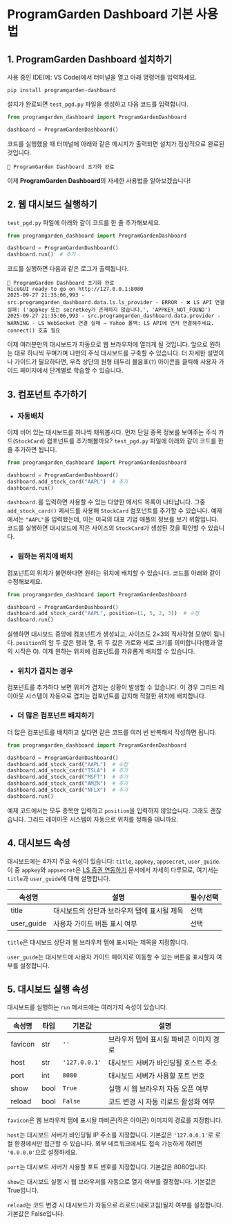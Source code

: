 # ProgramGarden Dashboard 기본 사용법

## 1. ProgramGarden Dashboard 설치하기

사용 중인 IDE(예: VS Code)에서 터미널을 열고 아래 명령어를 입력하세요.

```
pip install programgarden-dashboard
```

설치가 완료되면 `test_pgd.py` 파일을 생성하고 다음 코드를 입력합니다.

```python
from programgarden_dashboard import ProgramGardenDashboard

dashboard = ProgramGardenDashboard()
```

코드를 실행했을 때 터미널에 아래와 같은 메시지가 출력되면 설치가 정상적으로 완료된 것입니다.

```
🚀 ProgramGarden Dashboard 초기화 완료
```

이제 **ProgramGarden Dashboard**의 자세한 사용법을 알아보겠습니다!

## 2. 웹 대시보드 실행하기

`test_pgd.py` 파일에 아래와 같이 코드를 한 줄 추가해보세요.

```python
from programgarden_dashboard import ProgramGardenDashboard

dashboard = ProgramGardenDashboard()
dashboard.run()  # 추가
```

코드를 실행하면 다음과 같은 로그가 출력됩니다.

```
🚀 ProgramGarden Dashboard 초기화 완료
NiceGUI ready to go on http://127.0.0.1:8080
2025-09-27 21:35:06,993 - src.programgarden_dashboard.data.ls.ls_provider - ERROR - ❌ LS API 연결 실패: ('appkey 또는 secretkey가 존재하지 않습니다.', 'APPKEY_NOT_FOUND')
2025-09-27 21:35:06,993 - src.programgarden_dashboard.data.provider - WARNING - LS WebSocket 연결 실패 → Yahoo 폴백: LS API에 먼저 연결해주세요. connect() 호출 필요
```

이제 여러분만의 대시보드가 자동으로 웹 브라우저에 열리게 될 것입니다. 앞으로 원하는 대로 하나씩 꾸며가며 나만의 주식 대시보드를 구축할 수 있습니다. 더 자세한 설명이나 가이드가 필요하다면, 우측 상단의 원형 테두리 물음표(`?`) 아이콘을 클릭해 사용자 가이드 페이지에서 단계별로 학습할 수 있습니다.

## 3. 컴포넌트 추가하기

- ### 자동배치

이제 비어 있는 대시보드를 하나씩 채워봅시다. 먼저 단일 종목 정보를 보여주는 주식 카드(`StockCard`) 컴포넌트를 추가해볼까요? `test_pgd.py` 파일에 아래와 같이 코드를 한 줄 추가하면 됩니다.

```python
from programgarden_dashboard import ProgramGardenDashboard

dashboard = ProgramGardenDashboard()
dashboard.add_stock_card("AAPL")  # 추가
dashboard.run()
```

`dashboard.`를 입력하면 사용할 수 있는 다양한 메서드 목록이 나타납니다. 그중 `add_stock_card()` 메서드를 사용해 `StockCard` 컴포넌트를 추가할 수 있습니다. 예제에서는 `"AAPL"`을 입력했는데, 이는 미국의 대표 기업 애플의 정보를 보기 위함입니다. 코드를 실행하면 대시보드에 작은 사이즈의 `StockCard`가 생성된 것을 확인할 수 있습니다.

- ### 원하는 위치에 배치

컴포넌트의 위치가 불편하다면 원하는 위치에 배치할 수 있습니다. 코드를 아래와 같이 수정해보세요.

```python
from programgarden_dashboard import ProgramGardenDashboard

dashboard = ProgramGardenDashboard()
dashboard.add_stock_card("AAPL", position=(1, 5, 2, 3))  # 수정
dashboard.run()
```

실행하면 대시보드 중앙에 컴포넌트가 생성되고, 사이즈도 2×3의 직사각형 모양이 됩니다. `position`의 앞 두 값은 행과 열, 뒤 두 값은 가로와 세로 크기를 의미합니다(행과 열의 시작은 0). 이제 원하는 위치에 컴포넌트를 자유롭게 배치할 수 있습니다.

- ### 위치가 겹치는 경우

컴포넌트를 추가하다 보면 위치가 겹치는 상황이 발생할 수 있습니다. 이 경우 그리드 레이아웃 시스템이 자동으로 겹치는 컴포넌트를 감지해 적절한 위치에 배치합니다.

- ### 더 많은 컴포넌트 배치하기

더 많은 컴포넌트를 배치하고 싶다면 같은 코드를 여러 번 반복해서 작성하면 됩니다.

```python
from programgarden_dashboard import ProgramGardenDashboard

dashboard = ProgramGardenDashboard()
dashboard.add_stock_card("AAPL")  # 수정
dashboard.add_stock_card("TSLA")  # 추가
dashboard.add_stock_card("MSFT")  # 추가
dashboard.add_stock_card("AMZN")  # 추가
dashboard.add_stock_card("NFLX")  # 추가
dashboard.run()
```

예제 코드에서는 모두 종목만 입력하고 `position`을 입력하지 않았습니다. 그래도 괜찮습니다. 그리드 레이아웃 시스템이 자동으로 위치를 정해줄 테니까요.

## 4. 대시보드 속성

대시보드에는 4가지 주요 속성이 있습니다: `title`, `appkey`, `appsecret`, `user_guide`. 이 중 `appkey`와 `appsecret`은 [LS 증권 연동하기](docs/connect-ls.md) 문서에서 자세히 다루므로, 여기서는 `title`과 `user_guide`에 대해 설명합니다.

| 속성명      | 설명                                         | 필수/선택 |
| ----------- | ------------------------------------------- | --------- |
| title       | 대시보드의 상단과 브라우저 탭에 표시될 제목      | 선택      |
| user_guide  | 사용자 가이드 버튼 표시 여부                    | 선택      |

`title`은 대시보드 상단과 웹 브라우저 탭에 표시되는 제목을 지정합니다.

`user_guide`는 대시보드에 사용자 가이드 페이지로 이동할 수 있는 버튼을 표시할지 여부를 설정합니다.

## 5. 대시보드 실행 속성

대시보드를 실행하는 `run` 메서드에는 여러가지 속성이 있습니다.

| 속성명   | 타입   | 기본값         | 설명                                      |
| -------- | ------ | -------------- | ----------------------------------------- |
| favicon  | str    | `''`           | 브라우저 탭에 표시될 파비콘 이미지 경로      |
| host     | str    | `'127.0.0.1'`  | 대시보드 서버가 바인딩될 호스트 주소         |
| port     | int    | `8080`         | 대시보드 서버가 사용할 포트 번호             |
| show     | bool   | `True`         | 실행 시 웹 브라우저 자동 오픈 여부           |
| reload   | bool   | `False`        | 코드 변경 시 자동 리로드 활성화 여부         |

`favicon`은 웹 브라우저 탭에 표시될 파비콘(작은 아이콘) 이미지의 경로를 지정합니다.

`host`는 대시보드 서버가 바인딩될 IP 주소를 지정합니다. 기본값은 `'127.0.0.1'`로 로컬 환경에서만 접근할 수 있습니다. 외부 네트워크에서도 접속 가능하게 하려면 `'0.0.0.0'`으로 설정하세요.

`port`는 대시보드 서버가 사용할 포트 번호를 지정합니다. 기본값은 8080입니다.

`show`는 대시보드 실행 시 웹 브라우저를 자동으로 열지 여부를 결정합니다. 기본값은 True입니다.

`reload`는 코드 변경 시 대시보드가 자동으로 리로드(새로고침)될지 여부를 설정합니다. 기본값은 False입니다.